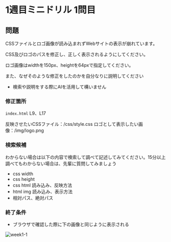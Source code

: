 # 1週目ミニドリル 1問目

## 問題

CSSファイルとロゴ画像が読み込まれずWebサイトの表示が崩れています。

CSS及びロゴのパスを修正し、正しく表示されるようにしてください。

ロゴ画像はwidthを150px、heightを64pxで指定してください。

また、なぜそのような修正をしたのかを自分なりに説明してください

* 検索や説明をする際にAIを活用して構いません

### 修正箇所

`index.html` L9、L17

反映させたいCSSファイル：/css/style.css
ロゴとして表示したい画像：/img/logo.png

### 検索候補
わからない場合は以下の内容で検索して調べて記述してみてください。15分以上調べてもわからない場合は、先輩に質問してみましょう
 - css width
 - css height
 - css html 読み込み、反映方法
 - html img 読み込み、表示方法
 - 相対パス、絶対パス

### 終了条件
- ブラウザで確認した際に下の画像と同じように表示される

![week1-1](https://user-images.githubusercontent.com/47471778/170019720-870802b4-27bc-479c-8c8d-1fe8db910348.png)
